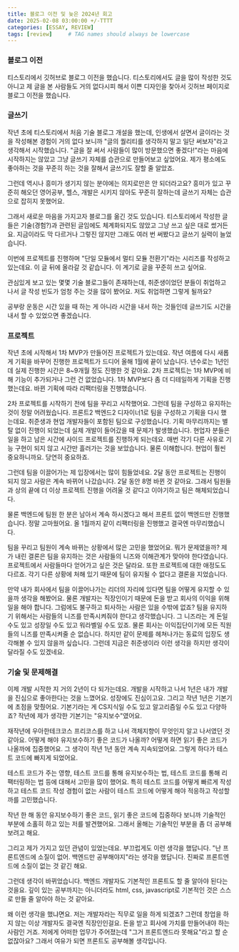 ```yaml
---
title: 블로그 이전 및 늦은 2024년 회고
date: 2025-02-08 03:00:00 +/-TTTT
categories: [ESSAY, REVIEW]
tags: [review]     # TAG names should always be lowercase
---
```

### 블로그 이전

티스토리에서 깃허브로 블로그 이전을 했습니다. 티스토리에서도 글을 많이 작성한 것도 아니고 제 글을 본 사람들도 거의 없다시피 해서 이쁜 디자인을 찾아서 깃허브 페이지로 블로그 이전을 했습니다.

### 글쓰기

작년 초에 티스토리에서 처음 기술 블로그 개설을 했는데, 인생에서 살면서 글이라는 것을 작성해본 경험이 거의 없다 보니까 "글의 퀄리티를 생각하지 말고 일단 써보자"라고 생각해서 시작했습니다. "글을 잘 써서 사람들이 많이 방문했으면 좋겠다!"라는 마음에 시작하지는 않았고 그냥 글쓰기 자체를 습관으로 만들어보고 싶었어요. 제가 평소에도 좋아하는 것을 꾸준히 하는 것을 잘해서 글쓰기도 잘할 줄 알았죠.

그런데 역시나 흥미가 생기지 않는 분야에는 의지로만은 안 되더라고요? 흥미가 있고 꾸준히 해오던 영어공부, 헬스, 개발은 시키지 않아도 꾸준히 잘하는데 글쓰기 자체는 습관으로 잡히지 못했어요.

그래서 새로운 마음을 가지고자 블로그를 옮긴 것도 있습니다. 티스토리에서 작성한 글들은 기술(경험?)과 관련된 글임에도 체계화되지도 않았고 그냥 쓰고 싶은 대로 썼거든요. 지금이라도 막 다르거나 그렇진 않지만 그래도 여러 번 써봤다고 글쓰기 실력이 늘었습니다.

이번에 프로젝트를 진행하며 "단일 모듈에서 멀티 모듈 전환기"라는 시리즈를 작성하고 있는데요. 이 글 뒤에 올라갈 것 같습니다. 이 계기로 글을 꾸준히 쓰고 싶어요.

관심있게 보고 있는 몇몇 기술 블로그들이 존재하는데, 취준생이었던 분들이 취업하고 나서 글 작성 빈도가 엄청 주는 것을 많이 봤어요. 저도 취업하면 그렇게 될까요? 

공부랑 운동은 시간 있을 때 하는 게 아니라 시간을 내서 하는 것들인데 글쓰기도 시간을 내서 할 수 있었으면 좋겠습니다.

### 프로젝트

작년 초에 시작해서 1차 MVP가 만들어진 프로젝트가 있는데요. 작년 여름에 다시 새롭게 기획을 바꾸어 진행한 프로젝트가 드디어 올해 1월에 끝이 났습니다. 년수로는 1년인데 실제 진행한 시간은 8~9개월 정도 진행한 것 같아요. 2차 프로젝트는 1차 MVP에 비해 기능이 추가되거나 그런 건 없었습니다. 1차 MVP보다 좀 더 디테일하게 기획을 진행했는데요. 바뀐 기획에 따라 리팩터링을 진행했습니다.

2차 프로젝트를 시작하기 전에 팀을 꾸리고 시작했어요. 그런데 팀을 구성하고 유지하는 것이 정말 어려웠습니다. 프론트2 백엔드2 디자이너1로 팀을 구성하고 기획을 다시 했는데요. 취준생과 현업 개발자들이 포함된 팀으로 구성했습니다. 기획 마무리까지는 별탈 없이 진행이 되었는데 실제 개발이 들어갔을 때 문제가 발생했습니다. 현업자 분들은 일을 하고 남은 시간에 사이드 프로젝트를 진행하게 되는데요. 매번 각기 다른 사유로 기능 구현이 되지 않고 시간만 흘러가는 것을 보았습니다. 물론 이해합니다. 현업이 훨씬 중요하니까요. 당연히 중요하죠.

그런데 팀을 이끌어가는 제 입장에서는 많이 힘들었네요. 2달 동안 프로젝트는 진행이 되지 않고 사람은 계속 바뀌어 나갔습니다. 2달 동안 8명 바뀐 것 같아요. 그래서 팀원들과 상의 끝에 더 이상 프로젝트 진행을 어려울 것 같다고 이야기하고 팀은 해체되었습니다.

물론 백엔드에 팀원 한 분은 남아서 계속 하시겠다고 해서 프론트 없이 백엔드만 진행했습니다. 정말 고마웠어요. 올 1월까지 같이 리팩터링을 진행했고 결국엔 마무리했습니다.

팀을 꾸리고 팀원이 계속 바뀌는 상황에서 많은 고민을 했었어요. 뭐가 문제였을까? 제가 내린 결론은 팀을 유지하는 것은 사람들의 니즈와 이해관계가 맞아야 한다였습니다. 프로젝트에서 사람들마다 얻어가고 싶은 것은 달라요. 또한 프로젝트에 대한 애정도도 다르죠. 각기 다른 상황에 처해 있기 때문에 팀이 유지될 수 없다고 결론을 지었습니다.

만약 내가 회사에서 팀을 이끌어나가는 리더의 자리에 있다면 팀을 어떻게 유지할 수 있을까 생각을 해봤어요. 물론 개발자는 직장인이기 때문에 돈을 받고 회사의 이익을 위해 일을 해야 합니다. 그럼에도 불구하고 퇴사하는 사람은 있을 수밖에 없죠? 팀을 유지하기 위해서는 사람들의 니즈를 만족시켜줘야 한다고 생각했습니다. 그 니즈라는 게 돈일 수도 있고 성장일 수도 있고 워라벨일 수도 있죠. 물론 회사는 이익집단이기에 모든 직원들의 니즈를 만족시켜줄 순 없습니다. 하지만 같이 문제를 헤쳐나가는 동료의 입장도 생각해볼 수 있지 않을까 싶습니다. 그런데 지금은 취준생이라 이런 생각을 하지만 생각이 달라질 수도 있겠네요.

### 기술 및 문제해결

이제 개발 시작한 지 거의 2년이 다 되가는데요. 개발을 시작하고 나서 1년은 내가 개발을 진심으로 좋아한다는 것을 느꼈어요. 성장에도 진심이고요. 그리고 작년 1년은 기본기에 초점을 맞췄어요. 기본기라는 게 CS지식일 수도 있고 알고리즘일 수도 있고 다양하죠? 작년에 제가 생각한 기본기는 "유지보수"였어요.

재작년에 우아한테크코스 프리코스를 하고 나서 객체지향이 무엇인지 알고 나서였던 것 같아요. 어떻게 해야 유지보수하기 좋은 코드가 나올까? 어떻게 하면 읽기 좋은 코드가 나올까에 집중했어요. 그 생각이 작년 1년 동안 계속 지속되었어요. 그렇게 하다가 테스트 코드에 빠지게 되었어요.

테스트 코드가 주는 영향, 테스트 코드를 통해 유지보수하는 법, 테스트 코드를 통해 리팩터링하는 법 등에 대해서 고민을 많이 했어요. 특히 테스트 코드를 어떻게 빠르게 작성하고 테스트 코드 작성 경험이 없는 사람이 테스트 코드에 어떻게 해야 적응하고 작성할까를 고민했습니다.

작년 한 해 동안 유지보수하기 좋은 코드, 읽기 좋은 코드에 집중하다 보니까 기술적인 부분에 소홀히 하고 있는 저를 발견했어요. 그래서 올해는 기술적인 부분을 좀 더 공부해보려고 해요.

그리고 제가 가지고 있던 관념이 있었는데요. 부끄럽게도 이런 생각을 했답니다. "난 프론트엔드에 소질이 없어. 백엔드만 공부해야지"라는 생각을 했답니다. 진짜로 프론트엔드에 소질이 없는 것 같긴 해요. 

그런데 생각이 바뀌었습니다. 백엔드 개발자도 기본적인 프론트도 할 줄 알아야 된다는 것을요. 깊이 있는 공부까지는 아니더라도 html, css, javascript로 기본적인 것은 스스로 만들 줄 알아야 하는 것 같아요. 

왜 이런 생각을 했냐면요. 저는 개발자라는 직무로 일을 하게 되겠죠? 그런데 창업을 하지 않는 이상 개발자도 결국엔 직장인인걸요. 돈을 받고 회사에 가치를 만들어내야 하는 사람인 거죠. 저에게 어떠한 업무가 주어졌는데 "그거 프론트엔드라 못해요"라고 할 순 없잖아요? 그래서 여유가 되면 프론트도 공부해볼 생각입니다.
